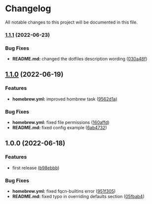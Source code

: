 # Changelog

All notable changes to this project will be documented in this file.

### [1.1.1](https://github.com/AlexNabokikh/wsl-playbook/compare/v1.1.0...v1.1.1) (2022-06-23)


### Bug Fixes

* **README.md:** changed the dotfiles description wording ([030a48f](https://github.com/AlexNabokikh/wsl-playbook/commit/030a48ffed99a8590653750ce2c76b241bc49271))

## [1.1.0](https://github.com/AlexNabokikh/wsl-playbook/compare/v1.0.0...v1.1.0) (2022-06-19)


### Features

* **homebrew.yml:** improved hombrew task ([9562d1a](https://github.com/AlexNabokikh/wsl-playbook/commit/9562d1a19237ab3173e0dfbe75a2b18ad9cf3b0c))


### Bug Fixes

* **homebrew.yml:** fixed file permissions ([160affd](https://github.com/AlexNabokikh/wsl-playbook/commit/160affd2f93c05adbf2d191f3eb5eec023f39de9))
* **README.md:** fixed config example ([6ab4732](https://github.com/AlexNabokikh/wsl-playbook/commit/6ab47323d8b2d805c42df966d222b1d288cea5a4))

## 1.0.0 (2022-06-18)


### Features

* first release ([b98ebbb](https://github.com/AlexNabokikh/wsl-playbook/commit/b98ebbb36dec524a67d6ad62adbb31c343ad7785))


### Bug Fixes

* **homebrew.yml:** fixed fqcn-builtins error ([951f305](https://github.com/AlexNabokikh/wsl-playbook/commit/951f3053bca870b88359f1ea41ac4d95b46ac94c))
* **README.md:** fixed typo in overriding defaults section ([05fbab4](https://github.com/AlexNabokikh/wsl-playbook/commit/05fbab4f79b7b299c1c98a273441e950225b2248))
